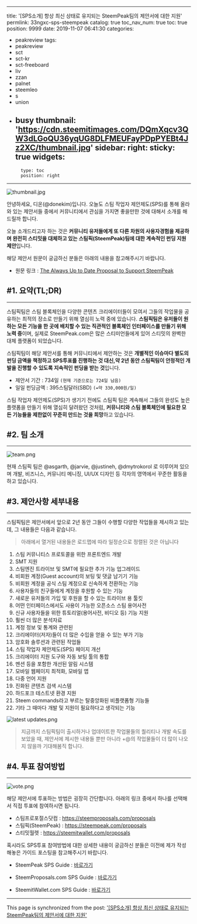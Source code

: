 
---
title: '[SPS소개] 항상 최신 상태로 유지되는 SteemPeak팀의 제안서에 대한 지원'
permlink: 33ngxc-sps-steempeak
catalog: true
toc_nav_num: true
toc: true
position: 9999
date: 2019-11-07 06:41:30
categories:
- peakreview
tags:
- peakreview
- sct
- sct-kr
- sct-freeboard
- liv
- zzan
- palnet
- steemleo
- s
- union
- busy
thumbnail: 'https://cdn.steemitimages.com/DQmXqcv3QW3dLGoQU36yqUG8DLFMEUFayPDpPYEBt4Jz2XC/thumbnail.jpg'
sidebar:
    right:
        sticky: true
widgets:
    -
        type: toc
        position: right
---


![thumbnail.jpg](https://cdn.steemitimages.com/DQmXqcv3QW3dLGoQU36yqUG8DLFMEUFayPDpPYEBt4Jz2XC/thumbnail.jpg)

안녕하세요, 디온(@donekim)입니다. 오늘도 스팀 작업자 제안제도(SPS)를 통해 올라와 있는 제안서들 중에서 커뮤니티에서 관심을 가지면 좋을만한 것에 대해서 소개를 해드릴까 합니다.

오늘 소개드리고자 하는 것은 **커뮤니티 유저들에게 또 다른 차원의 사용자경험을 제공하며 완전히 스티밋을 대체하고 있는 스팀픽(SteemPeak)팀에 대한 계속적인 펀딩 지원 제안**입니다.

해당 제안서 원문이 궁금하신 분들은 아래의 내용을 참고해주시기 바랍니다.

- 원문 링크 : [The Always Up to Date Proposal to Support SteemPeak](https://steempeak.com/steempeak/@steempeak/the-always-up-to-date-steempeak-proposal)

## #1. 요약(TL;DR)
---

스팀픽팀은 스팀 블록체인을 다양한 콘텐츠 크리에이터들이 모여서 그들의 작업물을 공유하는  최적의 장소로 만들기 위해 열심히 노력 중에 있습니다. **스팀픽팀은 유저들이 원하는 모든 기능을 한 곳에 배치할 수 있는 직관적인 블록체인 인터페이스를 만들기 위해 노력 중**이며, 실제로 SteemPeak.com은 많은 스티미언들에게 있어 스티밋의 완벽한 대체 플랫폼이 되었습니다.

스팀픽팀이 해당 제안서를 통해 커뮤니티에서 제안하는 것은 **개별적인 이슈마다 별도의 펀딩 금액을 책정하고 SPS투표를 진행하는 것 대신,약 2년 동안 스팀픽팀이 안정적인 개발을 진행할 수 있도록 지속적인 펀딩을 받는 것**입니다.

- 제안서 기간 : 734일 `(현재 기준으로는 724일 남음)`
- 일일 펀딩금액 : 395스팀달러(SBD) `(=약 330,000원/일)`

스팀 작업자 제안제도(SPS)가 생기기 전에도 스팀픽 팀은 계속해서 그들의 완성도 높은 플랫폼을 만들기 위해 열심히 달려왔던 것처럼, **커뮤니티와 스팀 블록체인에 필요한 모든 기능들을 제한없이 꾸준히 만드는 것을 희망**하고 있습니다. 

## #2. 팀 소개
---

![team.png](https://cdn.steemitimages.com/DQmVsocY63kETgVqxR8Ks4hsW2tdcGiajDrEe6VvjBVTQBC/team.png)

현재 스팀픽 팀은 @asgarth, @jarvie, @justineh, @dmytrokorol 로 이루어져 있으며 개발, 비즈니스, 커뮤니티 메니징, UI/UX 디자인 등 각자의 영역에서 꾸준한 활동을 하고 있습니다. 

## #3. 제안사항 세부내용
---

스팀픽팀은 제안서에서 앞으로 2년 동안 그들이 수행할 다양한 작업들을 제시하고 있는데, 그 내용들은 다음과 같습니다.

> 아래에서 열거된 내용들은 로드맵에 따라 일정순으로 정렬된 것은 아닙니다

1. 스팀 커뮤니티스 프로토콜을 위한 프론트엔드 개발
2. SMT 지원
3. 스팀엔진 트라이브 및 SMT에 필요한 추가 기능 업그레이드
4. 비회원 계정(Guest account)의 보팅 및 댓글 남기기 기능 
5. 비회원 계정을 공식 스팀 계정으로 신속하게 전환하는 기능
6. 사용자들의 친구들에게 계정을 후원할 수 있는 기능
7. 새로운 유저들의 가입 및 후원을 할 수 있는 트라이브 용 툴킷
8. 어떤 인터페이스에서도 사용이 가능한 오픈소스 스팀 용어사전
9. 신규 사용자들을 위한 튜토리얼(용어사전, 비디오 등) 기능 지원
10. 훨씬 더 많은 분석자료
11. 계정 정보 및 통계와 관련된 
12. 크리에이터(저자)들이 더 많은 수입을 얻을 수 있는 부가 기능
13. 암호화 솔루션과 관련된 작업들
14. 스팀 작업자 제안제도(SPS) 페이지 개선
15. 크리에이터 지원 도구와 자동 보팅 툴의 통합
16. 멘션 등을 포함한 개선된 알림 시스템
17. 모바일 웹페이지 최적화, 모바일 앱 
18. 다중 언어 지원
19. 진화된 콘텐츠 검색 시스템
20. 하드포크 테스트넷 환경 지원
21. Steem commands라고 부르는 탈중앙화된 비플랫폼형 기능들
22. 기타 그 때마다 개발 및 지원이 필요하다고 생각되는 기능

![latest updates.png](https://cdn.steemitimages.com/DQmRBgqSe7a2Ft3B5CzkGdDEB2YBSvkkKqi8kvwE93fPRoe/latest%20updates.png)

> 지금까지 스팀픽팀이 출시하거나 업데이트한 작업물들의 퀄리티나 개발 속도를 보았을 때, 제안서에 제시한 내용들 뿐만 아니라 +@의 작업물들이 더 많이 나오지 않을까 기대해봄직 합니다.

## #4. 투표 참여방법
---

![vote.png](https://cdn.steemitimages.com/DQmcdHH6xJGWtwVtRrpBSxUAKF2adhvGDLs9xqtKynfcg4V/vote.png)

해당 제안서에 투표하는 방법은 굉장히 간단합니다. 아래의 링크 중에서 하나를 선택해서 직접 투표에 참여하시면 됩니다.

- 스팀프로포절스닷컴 : https://steemproposals.com/proposals
- 스팀픽(SteemPeak) : https://steempeak.com/proposals
- 스티밋월렛 : https://steemitwallet.com/proposals

혹시라도 SPS투표 참여방법에 대한 상세한 내용이 궁금하신 분들은 이전에 제가 작성해놓은 가이드 포스팅을 참고해주시기 바랍니다.

- SteemPeak SPS Guide : [바로가기](https://www.steemcoinpan.com/sct/@donekim/4cw7w2)

- SteemProposals.com SPS Guide : [바로가기](https://www.steemcoinpan.com/sct/@donekim/steem-proposals)

- SteemitWallet.com SPS Guide : [바로가기](https://www.steemcoinpan.com/sct/@donekim/sps-ui)

- - -

This page is synchronized from the post: ['[SPS소개] 항상 최신 상태로 유지되는 SteemPeak팀의 제안서에 대한 지원'](https://steemit.com/@donekim/33ngxc-sps-steempeak)
